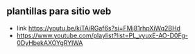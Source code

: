 ## plantillas para sitio web
- link https://youtu.be/kiTAiRGaf6s?si=FMj81rhpXiWq2BHd
- https://www.youtube.com/playlist?list=PL_vyuxE-AO-D0Fg-0DyHbekAXOYgRYlWA
